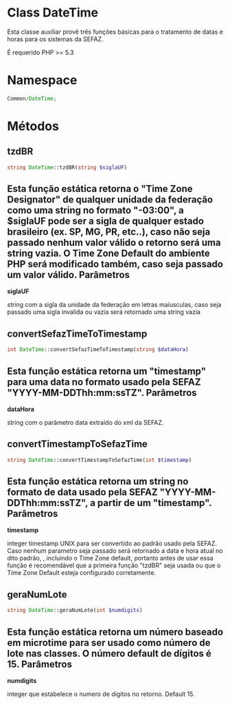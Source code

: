 Class DateTime
=============
Esta classe auxiliar provê três funções básicas para o tratamento de datas e horas para os sistemas da SEFAZ.

É requerido PHP >= 5.3

Namespace
=============
```php
Common/DateTime;
```

Métodos
==========

tzdBR
--------
```php
string DateTime::tzdBR(string $siglaUF)
```
Esta função estática retorna o "Time Zone Designator" de qualquer unidade da federação como uma string no formato "-03:00", a $siglaUF pode ser a sigla de qualquer estado brasileiro (ex. SP, MG, PR, etc..), caso não seja passado nenhum valor válido o retorno será uma string vazia.
O Time Zone Default do <b>ambiente PHP será modificado também</b>, caso seja passado um valor válido.
Parâmetros
--------
<b>siglaUF</b>

string com a sigla da unidade da federação em letras maiusculas, caso seja passado uma sigla invalida ou vazia será retornado uma string vazia 

convertSefazTimeToTimestamp
--------
```php
int DateTime::convertSefazTimeToTimestamp(string $dataHora)
```
Esta função estática retorna um "timestamp" para uma data no formato usado pela SEFAZ "YYYY-MM-DDThh:mm:ssTZ".
Parâmetros
--------
<b>dataHora</b>

string com o parâmetro data extraído do xml da SEFAZ.

convertTimestampToSefazTime
--------
```php
string DateTime::convertTimestampToSefazTime(int $timestamp)
```
Esta função estática retorna um string no formato de data usado pela SEFAZ "YYYY-MM-DDThh:mm:ssTZ", a partir de um "timestamp".
Parâmetros
--------
<b>timestamp</b>

integer timestamp UNIX para ser convertido ao padrão usado pela SEFAZ. Caso nenhum parametro seja passado será retornado a data e hora atual no dito padrão, , incluindo o Time Zone default, portanto antes de usar essa função é recomendável que a primeira função "tzdBR" seja usada ou que o Time Zone Default esteja configurado corretamente.

geraNumLote
--------
```php
string DateTime::geraNumLote(int $numdigits)
```
Esta função estática retorna um número baseado em microtime para ser usado como número de lote nas classes. O número default de dígitos é 15.
Parâmetros
--------
<b>numdigits</b>

integer que estabelece o numero de dígitos no retorno. Default 15.